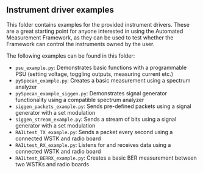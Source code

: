 ## Instrument driver examples

This folder contains examples for the provided instrument drivers. These are a great starting point for anyone interested in using the Automated Measurement Framework, as they can be used to test whether the Framework can control the instruments owned by the user.

The following examples can be found in this folder:
- `psu_example.py`: Demonstrates basic functions with a programmable PSU (setting voltage, toggling outputs, measuring current etc.)
- `pySpecan_example.py`: Creates a basic measurement using a spectrum analyzer
- `pySpecan_example_siggen.py`: Demonstrates signal generator functionality using a compatible spectrum analyzer
- `siggen_packets_example.py`: Sends pre-defined packets using a signal generator with a set modulation
- `siggen_stream_example.py`: Sends a stream of bits using a signal generator with a set modulation
- `RAILtest_TX_example.py`: Sends a packet every second using a connected WSTK and radio board
- `RAILtest_RX_example.py`: Listens for and receives data using a connected WSTK and radio board
- `RAILtest_BERRX_example.py`: Creates a basic BER measurement between two WSTKs and radio boards